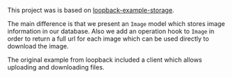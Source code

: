 This project was is based on [loopback-example-storage](https://github.com/strongloop/loopback-example-storage).

The main difference is that we present an `Image` model which stores image information in our database. Also we add an operation hook to `Image` in order to return a full url for each image which can be used directly to download the image.

The original example from loopback included a client which allows uploading and downloading files.